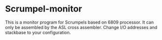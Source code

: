 # Scrumpel-monitor
This is a monitor program for Scrumpels based on 6809 processor. It can only be assembled by the ASL cross assembler.
Change I/O addresses and stackbase to your configuration.
